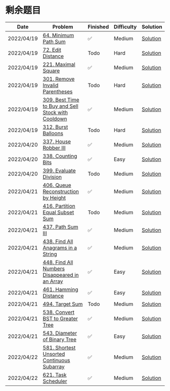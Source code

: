 # 剩余题目
| Date       | Problem                                                                                                                            | Finished | Difficulty | Solution                                               |
|------------|------------------------------------------------------------------------------------------------------------------------------------|----------|------------|--------------------------------------------------------|
| 2022/04/19 | [64. Minimum Path Sum](https://leetcode.com/problems/minimum-path-sum/)                                                            | ✅        | Medium     | [Solution](./src/hot100/MinPathSum.java)               |
| 2022/04/19 | [72. Edit Distance](https://leetcode.com/problems/edit-distance/)                                                                  | Todo     | Hard       | [Solution](./src/hot100/MinDistance.java)              |
| 2022/04/19 | [221. Maximal Square](https://leetcode.com/problems/maximal-square/)                                                               | ✅        | Medium     | [Solution](./src/hot100/MaximalSquare.java)            |
| 2022/04/19 | [301. Remove Invalid Parentheses](https://leetcode.com/problems/remove-invalid-parentheses/)                                       | Todo     | Hard       | [Solution](./src/hot100/RemoveInvalidParentheses.java) |
| 2022/04/19 | [309. Best Time to Buy and Sell Stock with Cooldown](https://leetcode.com/problems/best-time-to-buy-and-sell-stock-with-cooldown/) | ✅        | Medium     | [Solution](./src/hot100/MaxProfit.java)                |
| 2022/04/19 | [312. Burst Balloons](https://leetcode.com/problems/burst-balloons/)                                                               | Todo     | Hard       | [Solution](./src/hot100/MaxCoins.java)                 |
| 2022/04/20 | [337. House Robber III](https://leetcode.com/problems/house-robber-iii/)                                                           | ✅        | Medium     | [Solution](./src/hot100/Rob.java)                      |
| 2022/04/20 | [338. Counting Bits](https://leetcode.com/problems/counting-bits/)                                                                 | ✅        | Easy       | [Solution](./src/hot100/CountBits.java)                |
| 2022/04/20 | [399. Evaluate Division](https://leetcode.com/problems/evaluate-division/)                                                         | Todo     | Medium     | [Solution](./src/hot100/CalcEquation.java)             |
| 2022/04/21 | [406. Queue Reconstruction by Height](https://leetcode.com/problems/queue-reconstruction-by-height/)                               | ✅        | Medium     | [Solution](./src/hot100/ReconstructQueue.java)         |
| 2022/04/21 | [416. Partition Equal Subset Sum](https://leetcode.com/problems/partition-equal-subset-sum/)                                       | Todo     | Medium     | [Solution](./src/hot100/CanPartition.java)             |
| 2022/04/21 | [437. Path Sum III](https://leetcode.com/problems/path-sum-iii/)                                                                   | ✅        | Medium     | [Solution](./src/hot100/PathSum.java)                  |
| 2022/04/21 | [438. Find All Anagrams in a String](https://leetcode.com/problems/find-all-anagrams-in-a-string/)                                 | ✅        | Medium     | [Solution](./src/hot100/FindAnagrams.java)             |
| 2022/04/21 | [448. Find All Numbers Disappeared in an Array](https://leetcode.com/problems/find-all-numbers-disappeared-in-an-array/)           | ✅        | Easy       | [Solution](./src/hot100/FindDisappearedNumbers.java)   |
| 2022/04/21 | [461. Hamming Distance](https://leetcode.com/problems/hamming-distance/)                                                           | ✅        | Easy       | [Solution](./src/hot100/HammingDistance.java)          |
| 2022/04/21 | [494. Target Sum](https://leetcode.com/problems/target-sum/)                                                                       | Todo     | Medium     | [Solution](./src/hot100/FindTargetSumWays.java)        |
| 2022/04/21 | [538. Convert BST to Greater Tree](https://leetcode.com/problems/convert-bst-to-greater-tree/)                                     | ✅        | Medium     | [Solution](./src/hot100/ConvertBST.java)               |
| 2022/04/21 | [543. Diameter of Binary Tree](https://leetcode.com/problems/diameter-of-binary-tree/)                                             | ✅        | Easy       | [Solution](./src/hot100/DiameterOfBinaryTree.java)     |
| 2022/04/22 | [581. Shortest Unsorted Continuous Subarray](https://leetcode.com/problems/shortest-unsorted-continuous-subarray/)                 | ✅        | Medium     | [Solution](./src/hot100/FindUnsortedSubarray.java)     |
| 2022/04/22 | [621. Task Scheduler](https://leetcode.com/problems/task-scheduler/)                                                               | ✅        | Medium     | [Solution](./src/hot100/LeastInterval.java)            |
